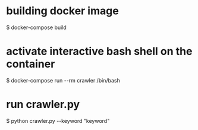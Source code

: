 # building docker image
$ docker-compose build
# activate interactive bash shell on the container
$ docker-compose run --rm crawler /bin/bash
# run crawler.py
$ python crawler.py --keyword "keyword"